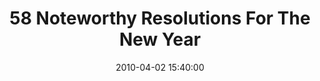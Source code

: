 ---
date: 2010-04-02 15:40:00
link:
  source: delicious
  source_url: https://del.icio.us/roytang
  text: 58 Noteworthy Resolutions For The New Year
  url: http://celestinechua.com/blog/2009/12/58-noteworthy-resolutions-for-the-new-year/
slug: 58-noteworthy-resolutions-for-the-new-year
source: delicious
tags:
- lifehacks
title: 58 Noteworthy Resolutions For The New Year
---